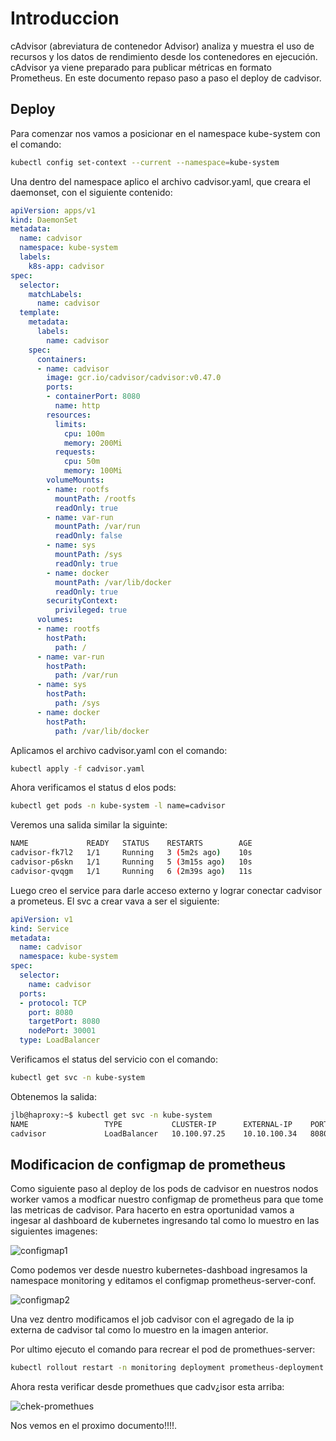 # Introduccion

cAdvisor (abreviatura de contenedor Advisor) analiza y muestra el uso de recursos y los datos de rendimiento desde los contenedores en ejecución. cAdvisor ya viene preparado para publicar métricas en formato Prometheus. En este documento repaso paso a paso el deploy de cadvisor. 

## Deploy 

Para comenzar nos vamos a posicionar en el namespace kube-system con el comando:

```bash
kubectl config set-context --current --namespace=kube-system
```

Una dentro del namespace aplico el archivo cadvisor.yaml, que creara el daemonset,  con el siguiente contenido:


```yaml
apiVersion: apps/v1
kind: DaemonSet
metadata:
  name: cadvisor
  namespace: kube-system
  labels:
    k8s-app: cadvisor
spec:
  selector:
    matchLabels:
      name: cadvisor
  template:
    metadata:
      labels:
        name: cadvisor
    spec:
      containers:
      - name: cadvisor
        image: gcr.io/cadvisor/cadvisor:v0.47.0
        ports:
        - containerPort: 8080
          name: http
        resources:
          limits:
            cpu: 100m
            memory: 200Mi
          requests:
            cpu: 50m
            memory: 100Mi
        volumeMounts:
        - name: rootfs
          mountPath: /rootfs
          readOnly: true
        - name: var-run
          mountPath: /var/run
          readOnly: false
        - name: sys
          mountPath: /sys
          readOnly: true
        - name: docker
          mountPath: /var/lib/docker
          readOnly: true
        securityContext:
          privileged: true
      volumes:
      - name: rootfs
        hostPath:
          path: /
      - name: var-run
        hostPath:
          path: /var/run
      - name: sys
        hostPath:
          path: /sys
      - name: docker
        hostPath:
          path: /var/lib/docker
```

Aplicamos el archivo cadvisor.yaml con el comando:

```bash
kubectl apply -f cadvisor.yaml
```

Ahora verificamos el status d elos pods:

```bash
kubectl get pods -n kube-system -l name=cadvisor
```

Veremos una salida similar  la siguinte:
```bash
NAME             READY   STATUS    RESTARTS        AGE
cadvisor-fk7l2   1/1     Running   3 (5m2s ago)    10s
cadvisor-p6skn   1/1     Running   5 (3m15s ago)   10s
cadvisor-qvqgm   1/1     Running   6 (2m39s ago)   11s
```

Luego creo el service para darle acceso externo y lograr conectar cadvisor a prometeus. El svc a crear vava a ser el siguiente:

```yaml
apiVersion: v1
kind: Service
metadata:
  name: cadvisor
  namespace: kube-system
spec:
  selector:
    name: cadvisor
  ports:
  - protocol: TCP
    port: 8080
    targetPort: 8080
    nodePort: 30001  
  type: LoadBalancer
```

Verificamos el status del servicio con el comando:

```bash
kubectl get svc -n kube-system
```
Obtenemos la salida: 

```bash
jlb@haproxy:~$ kubectl get svc -n kube-system
NAME                 TYPE           CLUSTER-IP      EXTERNAL-IP    PORT(S)                  AGE
cadvisor             LoadBalancer   10.100.97.25    10.10.100.34   8080:31766/TCP          20s
```


## Modificacion de configmap de prometheus

Como siguiente paso al deploy de los pods de cadvisor en nuestros nodos worker vamos a modficar nuestro configmap de prometheus para que tome las metricas de cadvisor. Para  hacerto en estra oportunidad vamos a ingesar al dashboard de kubernetes ingresando tal como lo muestro en las siguientes imagenes:



![configmap1](https://github.com/jlbisconti/k8s-vanilla/assets/144631732/3d30de78-ee13-4007-84b6-1a20cd50b1ab)

Como podemos ver desde nuestro kubernetes-dashboad ingresamos la namespace monitoring y editamos el configmap prometheus-server-conf.


![configmap2](https://github.com/jlbisconti/k8s-vanilla/assets/144631732/c30bfed4-9716-48ed-b15b-8f7ed8cfdbfd)


Una vez dentro modificamos el job cadvisor con el agregado de la ip externa de cadvisor tal como lo muestro en la imagen anterior.

Por ultimo ejecuto el comando  para recrear el pod de promethues-server:

```bash
kubectl rollout restart -n monitoring deployment prometheus-deployment
```
Ahora resta verificar desde promethues que cadv¿isor esta arriba:


![chek-promethues](https://github.com/jlbisconti/k8s-vanilla/assets/144631732/e55c3490-fdd7-45f3-9efe-8fe445be8624)


Nos vemos en el proximo documento!!!!.









